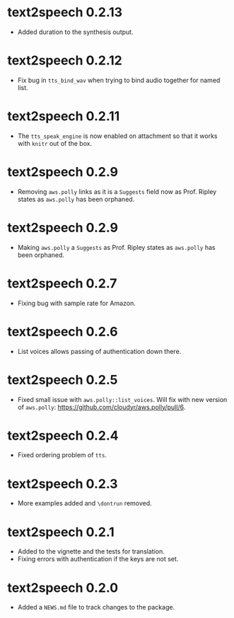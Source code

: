 # text2speech 0.2.13

* Added duration to the synthesis output.

# text2speech 0.2.12

* Fix bug in `tts_bind_wav` when trying to bind audio together for named list.

# text2speech 0.2.11

* The `tts_speak_engine` is now enabled on attachment so that it works with `knitr` out of the box.

# text2speech 0.2.9

* Removing `aws.polly` links as it is a `Suggests` field now as Prof. Ripley states as `aws.polly` has been orphaned.

# text2speech 0.2.9

* Making `aws.polly` a `Suggests` as Prof. Ripley states as `aws.polly` has been orphaned.

# text2speech 0.2.7

* Fixing bug with sample rate for Amazon.

# text2speech 0.2.6

* List voices allows passing of authentication down there.

# text2speech 0.2.5

* Fixed small issue with `aws.polly::list_voices`.  Will fix with new version of `aws.polly`: https://github.com/cloudyr/aws.polly/pull/6.

# text2speech 0.2.4

* Fixed ordering problem of `tts`.

# text2speech 0.2.3

* More examples added and `\dontrun` removed.

# text2speech 0.2.1

* Added to the vignette and the tests for translation.
* Fixing errors with authentication if the keys are not set.

# text2speech 0.2.0

* Added a `NEWS.md` file to track changes to the package.

